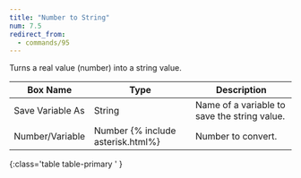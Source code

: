 ```yaml
---
title: "Number to String"
num: 7.5
redirect_from:
  - commands/95
---
```


Turns a real value (number) into a string value.

| Box Name | Type | Description | 
|-------|--------|--------|
| Save Variable As | String | Name of a variable to save the string value. |
| Number/Variable | Number {% include asterisk.html%} | Number to convert. |
{:class='table table-primary ' }









